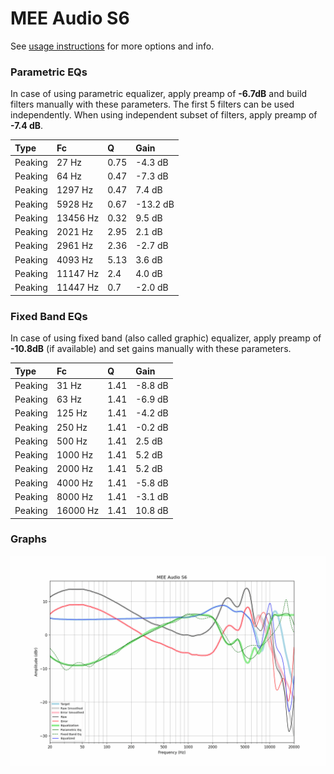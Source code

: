 # MEE Audio S6
See [usage instructions](https://github.com/jaakkopasanen/AutoEq#usage) for more options and info.

### Parametric EQs
In case of using parametric equalizer, apply preamp of **-6.7dB** and build filters manually
with these parameters. The first 5 filters can be used independently.
When using independent subset of filters, apply preamp of **-7.4 dB**.

| Type    | Fc       |    Q | Gain     |
|:--------|:---------|:-----|:---------|
| Peaking | 27 Hz    | 0.75 | -4.3 dB  |
| Peaking | 64 Hz    | 0.47 | -7.3 dB  |
| Peaking | 1297 Hz  | 0.47 | 7.4 dB   |
| Peaking | 5928 Hz  | 0.67 | -13.2 dB |
| Peaking | 13456 Hz | 0.32 | 9.5 dB   |
| Peaking | 2021 Hz  | 2.95 | 2.1 dB   |
| Peaking | 2961 Hz  | 2.36 | -2.7 dB  |
| Peaking | 4093 Hz  | 5.13 | 3.6 dB   |
| Peaking | 11147 Hz | 2.4  | 4.0 dB   |
| Peaking | 11447 Hz | 0.7  | -2.0 dB  |

### Fixed Band EQs
In case of using fixed band (also called graphic) equalizer, apply preamp of **-10.8dB**
(if available) and set gains manually with these parameters.

| Type    | Fc       |    Q | Gain    |
|:--------|:---------|:-----|:--------|
| Peaking | 31 Hz    | 1.41 | -8.8 dB |
| Peaking | 63 Hz    | 1.41 | -6.9 dB |
| Peaking | 125 Hz   | 1.41 | -4.2 dB |
| Peaking | 250 Hz   | 1.41 | -0.2 dB |
| Peaking | 500 Hz   | 1.41 | 2.5 dB  |
| Peaking | 1000 Hz  | 1.41 | 5.2 dB  |
| Peaking | 2000 Hz  | 1.41 | 5.2 dB  |
| Peaking | 4000 Hz  | 1.41 | -5.8 dB |
| Peaking | 8000 Hz  | 1.41 | -3.1 dB |
| Peaking | 16000 Hz | 1.41 | 10.8 dB |

### Graphs
![](./MEE%20Audio%20S6.png)
